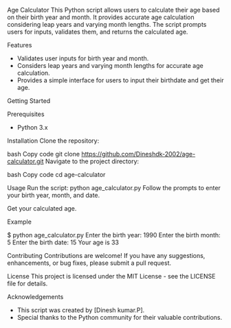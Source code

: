 Age Calculator
This Python script allows users to calculate their age based on their birth year and month. It provides accurate age calculation considering leap years and varying month lengths. The script prompts users for inputs, validates them, and returns the calculated age.

Features
* Validates user inputs for birth year and month.
* Considers leap years and varying month lengths for accurate age calculation.
* Provides a simple interface for users to input their birthdate and get their age.

Getting Started

Prerequisites
* Python 3.x

Installation
Clone the repository:

bash
Copy code
git clone https://github.com/Dineshdk-2002/age-calculator.git
Navigate to the project directory:

bash
Copy code
cd age-calculator

Usage
Run the script:
python age_calculator.py
Follow the prompts to enter your birth year, month, and date.

Get your calculated age.

Example

$ python age_calculator.py
Enter the birth year: 1990
Enter the birth month: 5
Enter the birth date: 15
Your age is 33

Contributing
Contributions are welcome! If you have any suggestions, enhancements, or bug fixes, please submit a pull request.

License
This project is licensed under the MIT License - see the LICENSE file for details.

Acknowledgements
* This script was created by [Dinesh kumar.P].
* Special thanks to the Python community for their valuable contributions.
